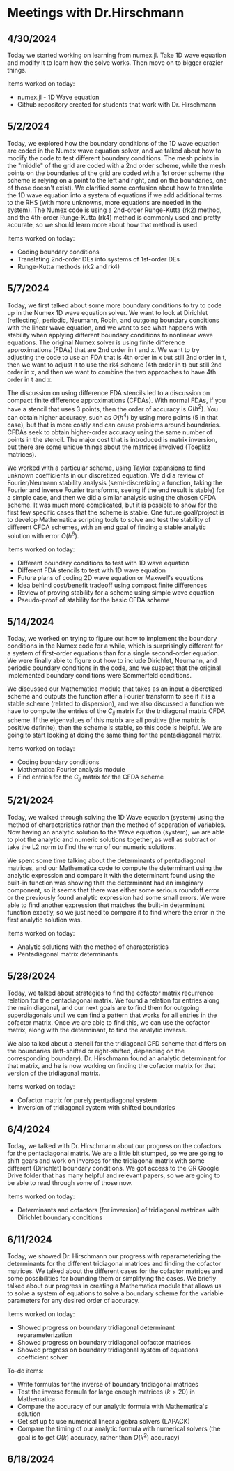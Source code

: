 # Meetings with Dr.Hirschmann

## 4/30/2024
Today we started working on learning from numex.jl. Take 1D wave equation and modify it to learn how the solve works. Then move on to bigger crazier things.

Items worked on today:
 * numex.jl - 1D Wave equation
 * Github repository created for students that work with Dr. Hirschmann


## 5/2/2024
Today, we explored how the boundary conditions of the 1D wave equation are coded in the Numex wave equation solver, and we talked about how to modify the code to test different boundary conditions. The mesh points in the "middle" of the grid are coded with a 2nd order scheme, while the mesh points on the boundaries of the grid are coded with a 1st order scheme (the scheme is relying on a point to the left and right, and on the boundaries, one of those doesn't exist). We clarified some confusion about how to translate the 1D wave equation into a system of equations if we add additional terms to the RHS (with more unknowns, more equations are needed in the system). The Numex code is using a 2nd-order Runge-Kutta (rk2) method, and the 4th-order Runge-Kutta (rk4) method is commonly used and pretty accurate, so we should learn more about how that method is used.

Items worked on today:
 * Coding boundary conditions
 * Translating 2nd-order DEs into systems of 1st-order DEs
 * Runge-Kutta methods (rk2 and rk4)


## 5/7/2024
Today, we first talked about some more boundary conditions to try to code up in the Numex 1D wave equation solver. We want to look at Dirichlet (reflecting), periodic, Neumann, Robin, and outgoing boundary conditions with the linear wave equation, and we want to see what happens with stability when applying different boundary conditions to nonlinear wave equations. The original Numex solver is using finite difference approximations (FDAs) that are 2nd order in t and x. We want to try adjusting the code to use an FDA that is 4th order in x but still 2nd order in t, then we want to adjust it to use the rk4 scheme (4th order in t) but still 2nd order in x, and then we want to combine the two approaches to have 4th order in t and x.

The discussion on using difference FDA stencils led to a discussion on compact finite difference approximations (CFDAs). With normal FDAs, if you have a stencil that uses 3 points, then the order of accuracy is $O(h^2)$. You can obtain higher accuracy, such as $O(h^4)$ by using more points (5 in that case), but that is more costly and can cause problems around boundaries. CFDAs seek to obtain higher-order accuracy using the same number of points in the stencil. The major cost that is introduced is matrix inversion, but there are some unique things about the matrices involved (Toeplitz matrices).

We worked with a particular scheme, using Taylor expansions to find unknown coefficients in our discretized equation. We did a review of Fourier/Neumann stability analysis (semi-discretizing a function, taking the Fourier and inverse Fourier transforms, seeing if the end result is stable) for a simple case, and then we did a similar analysis using the chosen CFDA scheme. It was much more complicated, but it is possible to show for the first few specific cases that the scheme is stable. One future goal/project is to develop Mathematica scripting tools to solve and test the stability of different CFDA schemes, with an end goal of finding a stable analytic solution with error $O(h^6)$.

Items worked on today:
 * Different boundary conditions to test with 1D wave equation
 * Different FDA stencils to test with 1D wave equation
 * Future plans of coding 2D wave equation or Maxwell's equations
 * Idea behind cost/benefit tradeoff using compact finite differences
 * Review of proving stability for a scheme using simple wave equation
 * Pseudo-proof of stability for the basic CFDA scheme


## 5/14/2024
Today, we worked on trying to figure out how to implement the boundary conditions in the Numex code for a while, which is surprisingly different for a system of first-order equations than for a single second-order equation. We were finally able to figure out how to include Dirichlet, Neumann, and periodic boundary conditions in the code, and we suspect that the original implemented boundary conditions were Sommerfeld conditions.

We discussed our Mathematica module that takes as an input a discretized scheme and outputs the function after a Fourier transform to see if it is a stable scheme (related to dispersion), and we also discussed a function we have to compute the entries of the $C_{ij}$ matrix for the tridiagonal matrix CFDA scheme. If the eigenvalues of this matrix are all positive (the matrix is positive definite), then the scheme is stable, so this code is helpful. We are going to start looking at doing the same thing for the pentadiagonal matrix.

Items worked on today:
 * Coding boundary conditions
 * Mathematica Fourier analysis module
 * Find entries for the $C_{ij}$ matrix for the CFDA scheme


## 5/21/2024
Today, we walked through solving the 1D Wave equation (system) using the method of characteristics rather than the method of separation of variables. Now having an analytic solution to the Wave equation (system), we are able to plot the analytic and numeric solutions together, as well as subtract or take the L2 norm to find the error of our numeric solutions.

We spent some time talking about the determinants of pentadiagonal matrices, and our Mathematica code to compute the determinant using the analytic expression and compare it with the determinant found using the built-in function was showing that the determinant had an imaginary component, so it seems that there was either some serious roundoff error or the previously found analytic expression had some small errors. We were able to find another expression that matches the built-in determinant function exactly, so we just need to compare it to find where the error in the first analytic solution was.

Items worked on today:
 * Analytic solutions with the method of characteristics
 * Pentadiagonal matrix determinants


## 5/28/2024
Today, we talked about strategies to find the cofactor matrix recurrence relation for the pentadiagonal matrix. We found a relation for entries along the main diagonal, and our next goals are to find them for outgoing superdiagonals until we can find a pattern that works for all entries in the cofactor matrix. Once we are able to find this, we can use the cofactor matrix, along with the determinant, to find the analytic inverse.

We also talked about a stencil for the tridiagonal CFD scheme that differs on the boundaries (left-shifted or right-shifted, depending on the corresponding boundary). Dr. Hirschmann found an analytic determinant for that matrix, and he is now working on finding the cofactor matrix for that version of the tridiagonal matrix.

Items worked on today:
 * Cofactor matrix for purely pentadiagonal system
 * Inversion of tridiagonal system with shifted boundaries


## 6/4/2024
Today, we talked with Dr. Hirschmann about our progress on the cofactors for the pentadiagonal matrix. We are a little bit stumped, so we are going to shift gears and work on inverses for the tridiagonal matrix with some different (Dirichlet) boundary conditions. We got access to the GR Google Drive folder that has many helpful and relevant papers, so we are going to be able to read through some of those now.

Items worked on today:
 * Determinants and cofactors (for inversion) of tridiagonal matrices with Dirichlet boundary conditions


## 6/11/2024
Today, we showed Dr. Hirschmann our progress with reparameterizing the determinants for the different tridiagonal matrices and finding the cofactor matrices. We talked about the different cases for the cofactor matrices and some possibilities for bounding them or simplifying the cases. We briefly talked about our progress in creating a Mathematica module that allows us to solve a system of equations to solve a boundary scheme for the variable parameters for any desired order of accuracy.

Items worked on today:
 * Showed progress on boundary tridiagonal determinant reparameterization
 * Showed progress on boundary tridiagonal cofactor matrices
 * Showed progress on boundary tridiagonal system of equations coefficient solver

To-do items:
 * Write formulas for the inverse of boundary tridiagonal matrices
 * Test the inverse formula for large enough matrices ($k>20$) in Mathematica
 * Compare the accuracy of our analytic formula with Mathematica's solution
 * Get set up to use numerical linear algebra solvers (LAPACK)
 * Compare the timing of our analytic formula with numerical solvers (the goal is to get $O(k)$ accuracy, rather than $O(k^2)$ accuracy)


## 6/18/2024
